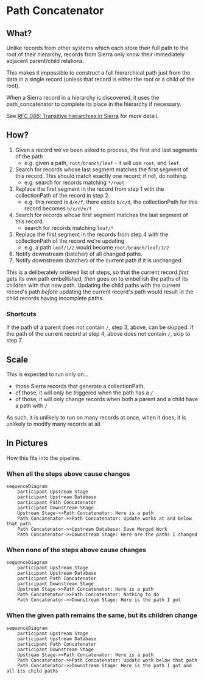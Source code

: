 # Path Concatenator

## What?

Unlike records from other systems which each store their full path to the root of their hierarchy,
records from Sierra only know their immediately adjacent parent/child relations.

This makes it impossible to construct a full hierarchical path just from the data in a single record (unless that
record is either the root or a child of the root).

When a Sierra record in a hierarchy is discovered, it uses the path_concatenator to complete its place in the hierarchy
if necessary.

See [RFC 046: Transitive hierarchies in Sierra](https://github.com/wellcomecollection/docs/tree/main/rfcs/046-transitive-sierra-hierarchies)
for more detail.

## How?

1. Given a record we've been asked to process, the first and last segments of the path
    * e.g. given a path, `root/branch/leaf` - it will use `root`, and `leaf`.
2. Search for records whose last segment matches the first segment of this record. This should match exactly one record; if not, do nothing.
    * e.g. search for records matching `*/root`
3. Replace the first segment in the record from step 1 with the collectionPath of the record in step 2.
    * e.g. this record is `d/e/f`, there exists `b/c/d`, the collectionPath for this record becomes `b/c/d/e/f`
4. Search for records whose first segment matches the last segment of this record.
    * search for records matching `leaf/*`
5. Replace the first segment in the records from step 4 with the collectionPath of the record we're updating
    * e.g. a path `leaf/1/2` would become `root/branch/leaf/1/2`
6. Notify downstream (batcher) of all changed paths.
7. Notify downstream (batcher) of the current path if it is unchanged.

This is a deliberately ordered list of steps, so that the current record *first* gets its own path embellished, *then*
goes on to embellish the paths of its children with that new path.  Updating the child paths with the current record's
path _before_ updating the current record's path would result in the child records having incomplete paths.

### Shortcuts

If the path of a parent does not contain `/`, step 3, above, can be skipped.
If the path of the current record at step 4, above does not contain `/`, skip to step 7.

## Scale

This is expected to run only on...

* those Sierra records that generate a collectionPath,
* of those, it will only be triggered when the path has a `/`
* of those, it will only change records when both a parent and a child have a path with `/`

As such, it is unlikely to run on many records at once, when it does, it is unlikely to 
modify many records at all.

## In Pictures
How this fits into the pipeline.

### When all the steps above cause changes

```mermaid
sequenceDiagram
    participant Upstream Stage
    participant Upstream Database
    participant Path Concatenator
    participant Downstream Stage
    Upstream Stage->>Path Concatenator: Here is a path
    Path Concatenator->>Path Concatenator: Update works at and below that path
    Path Concatenator->>Upstream Database: Save Merged Work
    Path Concatenator->>Downstream Stage: Here are the paths I changed
```

### When none of the steps above cause changes

```mermaid
sequenceDiagram
    participant Upstream Stage
    participant Upstream Database
    participant Path Concatenator
    participant Downstream Stage
    Upstream Stage->>Path Concatenator: Here is a path
    Path Concatenator->>Path Concatenator: Nothing to do
    Path Concatenator->>Downstream Stage: Here is the path I got
```

### When the given path remains the same, but its children change

```mermaid
sequenceDiagram
    participant Upstream Stage
    participant Upstream Database
    participant Path Concatenator
    participant Downstream Stage
    Upstream Stage->>Path Concatenator: Here is a path
    Path Concatenator->>Path Concatenator: Update work below that path
    Path Concatenator->>Downstream Stage: Here is the path I got and all its child paths
```
